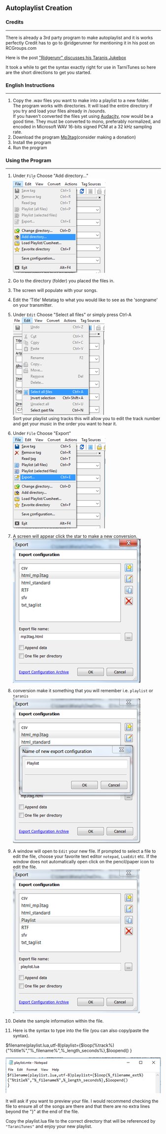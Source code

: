 ## Autoplaylist Creation

### Credits
--------------------

There is already a 3rd party program to make autoplaylist and it is works perfectly 
Credit has to go to @ridgerunner for mentioning it in his post on RCGroups.com

Here is the post ["Ridgerunr" discusses his Taranis Jukebox](https://www.rcgroups.com/forums/showpost.php?p=31361271&postcount=41772)

It took a while to get the syntax exactly right for use in TarniTunes so here are the short directions to get you started.

### English Instructions
--------------------

1. Copy the .wav files you want to make into a playlist to a new folder.    
    The program works with directories.  It will load the entire directory if you try and load your files already in /sounds.     
If you haven't converted the files yet using [Audacity](http://www.audacityteam.org), now would be a good time.  They must be converted to mono, preferably normalized, and encoded in Microsoft WAV 16-bits signed PCM at a 32 kHz sampling rate.
2. Download the program [Mp3tag](http://www.mp3tag.de/en/)(consider making a donation)
3. Install the program
4. Run the program

### Using the Program
------------
1. Under `File` Choose "Add directory..."        
![directory](screenshot2/directory.PNG )

1.  Go to the directory (folder) you placed the files in.
2.  The screen will populate with your songs.
3.  Edit the 'Title' Metatag to what you would like to see as the 'songname' on your transmitter.
4.  Under `Edit` Choose "Select all files" or simply press Ctrl-A       
![all](screenshot2/all.PNG )  
Sort your playlist using tracks this will allow you to edit the track number and get your music in the order you want to hear it.
5. Under `File` Choose "Export"        
![export](screenshot2/export.PNG )
6. A screen will appear click the star to make a new conversion.    
![export](screenshot2/export1.PNG )
7. conversion make it something that you will remember  i.e.  `playlist` or `taranis`   
![export](screenshot2/export2.PNG )
8. A window will open to `Edit` your new file.
  If prompted to select a file to edit the file, choose your favorite text editor `notepad`, `LuaEdit` etc.
  If the window does not automatically open click on the pencil/paper icon to edit the file.
![export](screenshot2/export3.PNG )  
9. Delete the sample information within the file.
10. Here is the syntax to type into the file (you can also copy/paste the syntax).

$filename(playlist.lua,utf-8)playlist={$loop(%track%)
{"%title%","%_filename%",%_length_seconds%},$loopend()
}    

![syntax](screenshot2/syntax.PNG )

It will ask if you want to preview your file. I would recommend checking the file to ensure all of the songs are there and that there are no extra lines beyond the "}" at the end of the file.    

Copy the playlist.lua file to the correct directory that will be referenced by `"TaraniTunes"` 
and enjoy your new playlist.
